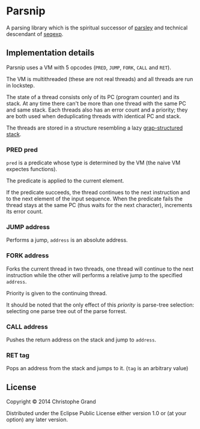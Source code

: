 # Parsnip

A parsing library which is the spiritual successor of [parsley](http://github.com/cgrand/parsley) and technical descendant of [seqexp](http://github.com/cgrand/seqexp).

## Implementation details

Parsnip uses a VM with 5 opcodes (`PRED`, `JUMP`, `FORK`, `CALL` and `RET`).

The VM is multithreaded (these are not real threads) and all threads are run in lockstep.

The state of a thread consists only of its PC (program counter) and its stack. At any time there can't be more than one thread with the same PC and same stack. Each threads also has an error count and a priority; they are both used when deduplicating threads with identical PC and stack.

The threads are stored in a structure resembling a lazy [grap-structured stack](http://en.wikipedia.org/wiki/Graph-structured_stack).

### PRED pred
`pred` is a predicate whose type is determined by the VM (the naive VM expectes functions).

The predicate is applied to the current element.

If the predicate succeeds, the thread continues to the next instruction and to the next element of the input sequence. When the predicate fails the thread stays at the same PC (thus waits for the next character), increments its error count.

### JUMP address
Performs a jump, `address` is an absolute address.

### FORK address
Forks the current thread in two threads, one thread will continue to the next instruction while the other will performs a relative jump to the specified `address`.

Priority is given to the continuing thread.

It should be noted that the only effect of this *priority* is parse-tree selection: selecting one parse tree out of the parse forrest.

### CALL address
Pushes the return address on the stack and jump to `address`.

### RET tag
Pops an address from the stack and jumps to it. (`tag` is an arbitrary value)

## License

Copyright © 2014 Christophe Grand

Distributed under the Eclipse Public License either version 1.0 or (at
your option) any later version.
